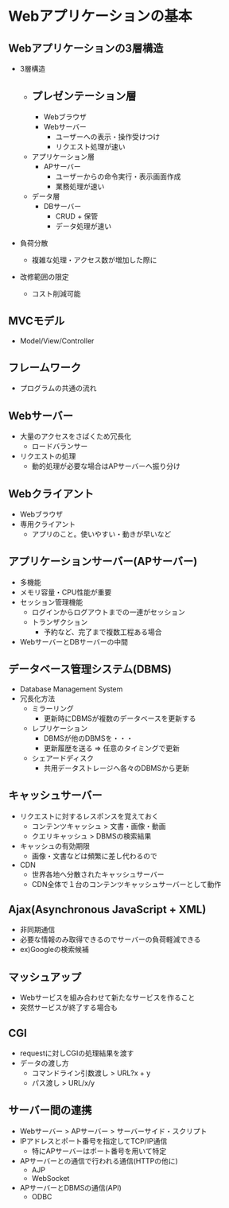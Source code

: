 # Webアプリケーションの基本
## Webアプリケーションの3層構造
- 3層構造
  - プレゼンテーション層
    - 
    - Webブラウザ
    - Webサーバー
      - ユーザーへの表示・操作受けつけ
      - リクエスト処理が速い
  - アプリケーション層
    - APサーバー
      - ユーザーからの命令実行・表示画面作成
      - 業務処理が速い
  - データ層
    - DBサーバー
      - CRUD + 保管
      - データ処理が速い

- 負荷分散
  - 複雑な処理・アクセス数が増加した際に
- 改修範囲の限定
  - コスト削減可能

## MVCモデル
- Model/View/Controller

## フレームワーク
- プログラムの共通の流れ

## Webサーバー
- 大量のアクセスをさばくため冗長化
  - ロードバランサー
- リクエストの処理
  - 動的処理が必要な場合はAPサーバーへ振り分け

## Webクライアント
- Webブラウザ
- 専用クライアント
  - アプリのこと。使いやすい・動きが早いなど

## アプリケーションサーバー(APサーバー)
- 多機能
- メモリ容量・CPU性能が重要
- セッション管理機能
  - ログインからログアウトまでの一連がセッション
  - トランザクション
    - 予約など、完了まで複数工程ある場合
- WebサーバーとDBサーバーの中間

## データベース管理システム(DBMS)
- Database Management System
- 冗長化方法
  - ミラーリング
    - 更新時にDBMSが複数のデータベースを更新する
  - レプリケーション
    - DBMSが他のDBMSを・・・
    - 更新履歴を送る => 任意のタイミングで更新
  - シェアードディスク
    - 共用データストレージへ各々のDBMSから更新

## キャッシュサーバー
- リクエストに対するレスポンスを覚えておく
  - コンテンツキャッシュ > 文書・画像・動画
  - クエリキャッシュ > DBMSの検索結果
- キャッシュの有効期限
  - 画像・文書などは頻繁に差し代わるので
- CDN
  - 世界各地へ分散されたキャッシュサーバー
  - CDN全体で１台のコンテンツキャッシュサーバーとして動作

## Ajax(Asynchronous JavaScript + XML)
- 非同期通信
- 必要な情報のみ取得できるのでサーバーの負荷軽減できる
- ex)Googleの検索候補

## マッシュアップ
- Webサービスを組み合わせて新たなサービスを作ること
- 突然サービスが終了する場合も

## CGI
- requestに対しCGIの処理結果を渡す
- データの渡し方
    - コマンドライン引数渡し > URL?x + y
    - パス渡し > URL/x/y

## サーバー間の連携
    
- Webサーバー > APサーバー > サーバーサイド・スクリプト
- IPアドレスとポート番号を指定してTCP/IP通信
  - 特にAPサーバーはポート番号を用いて特定
- APサーバーとの通信で行われる通信(HTTPの他に)
  - AJP
  - WebSocket
- APサーバーとDBMSの通信(API)
  - ODBC

